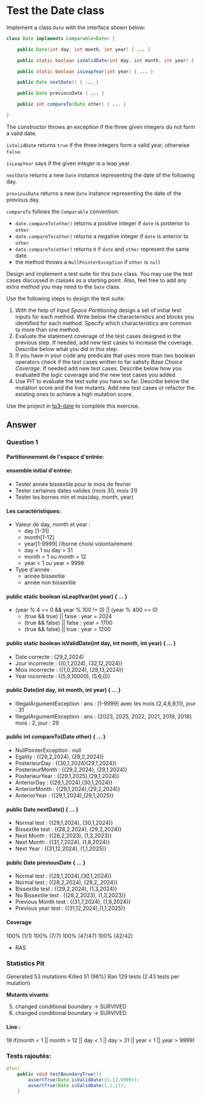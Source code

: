 # Test the Date class

Implement a class `Date` with the interface shown below:

```java
class Date implements Comparable<Date> {

    public Date(int day, int month, int year) { ... }

    public static boolean isValidDate(int day, int month, int year) { ... }

    public static boolean isLeapYear(int year) { ... }

    public Date nextDate() { ... }

    public Date previousDate { ... }

    public int compareTo(Date other) { ... }

}
```

The constructor throws an exception if the three given integers do not form a valid date.

`isValidDate` returns `true` if the three integers form a valid year, otherwise `false`.

`isLeapYear` says if the given integer is a leap year.

`nextDate` returns a new `Date` instance representing the date of the following day.

`previousDate` returns a new `Date` instance representing the date of the previous day.

`compareTo` follows the `Comparable` convention:

* `date.compareTo(other)` returns a positive integer if `date` is posterior to `other`
* `date.compareTo(other)` returns a negative integer if `date` is anterior to `other`
* `date.compareTo(other)` returns `0` if `date` and `other` represent the same date.
* the method throws a `NullPointerException` if `other` is `null` 

Design and implement a test suite for this `Date` class.
You may use the test cases discussed in classes as a starting point. 
Also, feel free to add any extra method you may need to the `Date` class.


Use the following steps to design the test suite:

1. With the help of *Input Space Partitioning* design a set of initial test inputs for each method. Write below the characteristics and blocks you identified for each method. Specify which characteristics are common to more than one method.
2. Evaluate the statement coverage of the test cases designed in the previous step. If needed, add new test cases to increase the coverage. Describe below what you did in this step.
3. If you have in your code any predicate that uses more than two boolean operators check if the test cases written to far satisfy *Base Choice Coverage*. If needed add new test cases. Describe below how you evaluated the logic coverage and the new test cases you added.
4. Use PIT to evaluate the test suite you have so far. Describe below the mutation score and the live mutants. Add new test cases or refactor the existing ones to achieve a high mutation score.

Use the project in [tp3-date](../code/tp3-date) to complete this exercise.

## Answer

### Question 1 

#### Partitionnement de l'espace d'entrée:
#### ensemble initial d'entrée:  
- Tester année bissextile pour le mois de fevrier
- Tester certaines dates valides (mois 30, mois 31)
- Tester les bornes min et max(day, month, year)

#### Les caractéristiques:

- Valeur de day, month et year :
    - day [1-31]
    - month[1-12]
    - year[1-9999] //borne choisi volontairement
    - day < 1 ou day > 31
    - month < 1 ou month > 12
    - year < 1 ou year > 9999
- Type d'année
    - année bissextile
    - année non bissextile


#### public static boolean isLeapYear(int year) { ... }
- (year % 4 == 0 && year % 100 != 0) || (year % 400 == 0)
    - (true && true) || false : year = 2024  
    - (true && false) || false : year = 1700
    - (true && false) || true : year = 1200
#### public static boolean isValidDate(int day, int month, int year) { ... }
- Date correcte : (29,2,2024)
- Jour incorrecte : {(0,1,2024), (32,12,2024)}
- Mois incorrecte : {(1,0,2024), (28,13,2024)}
- Year incorrecte : {(5,9,10000), (5,6,0)}
#### public Date(int day, int month, int year) { ... }
- IllegalArgumentException : ans : [1-9999] avec les mois {2,4,6,9,11},  jour : 31
- IllegalArgumentException : ans : {2023, 2025, 2022, 2021, 2019, 2018} mois : 2, jour : 29 
#### public int compareTo(Date other) { ... }
- NullPointerException : null
- Egality : {(29,2,2024), (29,2,2024)}
- PosterieurDay : {(30,1,2024)(29,1,2024)}
- PosterieurMonth : {(29,2,2024), (29,1,2024)}
- PosterieurYear : {(29,1,2025),(29,1,2024)}
- AnteriorDay : {(29,1,2024),(30,1,2024)}
- AnteriorMonth : {(29,1,2024),(29,2,2024)}
- AnteriorYear : {(29,1,2024),(29,1,2025)}
#### public Date nextDate() { ... }
- Normal test : {(29,1,2024), (30,1,2024)}
- Bissextile test : {(28,2,2024), (29,2,2024)}
- Next Month : {(28,2,2023), (1,3,2023)}
- Next Month : {(31,7,2024), (1,8,2024)}
- Next Year : {(31,12,2024), (1,1,2025)}
#### public Date previousDate { ... }
- Normal test : {(29,1,2024),(30,1,2024)}
- Normal test : {(28,2,2024), (29,2,,2024)}
- Bissextile test : {(29,2,2024), (1,3,2024)}
- No Bissextile test : {(28,2,2023), (1,3,2023)}
- Previous Month test : {(31,7,2024), (1,8,2024)}
- Previous year test : {(31,12,2024),(1,1,2025)}
#### Coverage
100% (1/1)	100% (7/7)	100% (47/47)	100% (42/42)
- RAS
    
### Statistics Pit

 Generated 53 mutations Killed 51 (96%)
 Ran 129 tests (2.43 tests per mutation)

 **Mutants vivants**:

5. changed conditional boundary → SURVIVED
6. changed conditional boundary → SURVIVED

#### Line : 
19  if(month < 1 || month > 12 || day < 1 || day > 31 || year < 1 || year > 9999) 

### Tests rajoutés:
```java
@Test
    public void testBoundaryTrue(){
        assertTrue(Date.isValidDate(31,12,9999));
        assertTrue(Date.isValidDate(1,1,1));
    }
```
